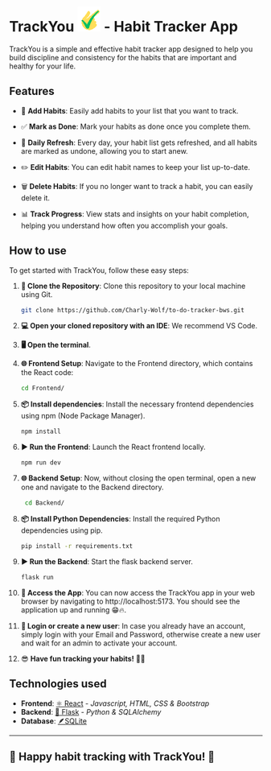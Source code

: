 # TrackYou  ![TrackYou Logo](/Media/favicon2.png) - Habit Tracker App

TrackYou is a simple and effective habit tracker app designed to help you build discipline and consistency for the habits that are important and healthy for your life.

## Features

- 📝 **Add Habits**: Easily add habits to your list that you want to track.

- ✅ **Mark as Done**: Mark your habits as done once you complete them.

- 🔄 **Daily Refresh**: Every day, your habit list gets refreshed, and all habits are marked as undone, allowing you to start anew.

- ✏️ **Edit Habits**: You can edit habit names to keep your list up-to-date.

- 🗑️ **Delete Habits**: If you no longer want to track a habit, you can easily delete it.

- 📊 **Track Progress**: View stats and insights on your habit completion, helping you understand how often you accomplish your goals.

## How to use

To get started with TrackYou, follow these easy steps:

1. **🧬 Clone the Repository**: Clone this repository to your local machine using Git.
   ```bash
   git clone https://github.com/Charly-Wolf/to-do-tracker-bws.git
2. **💻 Open your cloned repository with an IDE**: We recommend VS Code.

3. **🖥️ Open the terminal**.

4. **🌐 Frontend Setup**: Navigate to the Frontend directory, which contains the React code:
   ```bash
   cd Frontend/
5. **📦 Install dependencies**: Install the necessary frontend dependencies using npm (Node Package Manager).
   ```bash
   npm install
6. **▶️ Run the Frontend**: Launch the React frontend locally.
   ```bash
   npm run dev
7. **🌐 Backend Setup**: Now, without closing the open terminal, open a new one and navigate to the Backend directory.
   ```bash
    cd Backend/
8. **📦 Install Python Dependencies**: Install the required Python dependencies using pip.
   ```bash
   pip install -r requirements.txt
9. **▶️ Run the Backend**: Start the flask backend server.
    ```bash
    flask run
10. **📱 Access the App**: You can now access the TrackYou app in your web browser by navigating to http://localhost:5173. You should see the application up and running 😁🔥.
11. **👤 Login or create a new user**: In case you already have an account, simply login with your Email and Password, otherwise create a new user and wait for an admin to activate your account.

12. 😎 **Have fun tracking your habits!** 🎯📅
## Technologies used

- **Frontend**: [⚛️ React](https://react.dev/) - *Javascript, HTML, CSS & Bootstrap* 
- **Backend**: [🐍 Flask](https://palletsprojects.com/p/flask/) - *Python & SQLAlchemy*
- **Database**: [🪶SQLite](https://www.sqlite.org/index.html)

---
## 🚀 Happy habit tracking with TrackYou! 🚀

